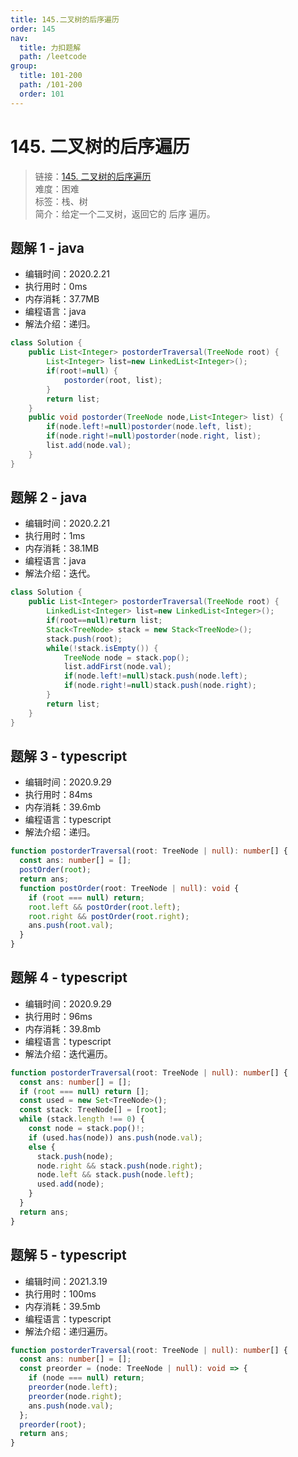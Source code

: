 ```yaml
---
title: 145.二叉树的后序遍历
order: 145
nav:
  title: 力扣题解
  path: /leetcode
group:
  title: 101-200
  path: /101-200
  order: 101
---
```


# 145. 二叉树的后序遍历

> 链接：[145. 二叉树的后序遍历](https://leetcode-cn.com/problems/binary-tree-postorder-traversal/)  
> 难度：困难  
> 标签：栈、树  
> 简介：给定一个二叉树，返回它的 后序 遍历。

## 题解 1 - java

- 编辑时间：2020.2.21
- 执行用时：0ms
- 内存消耗：37.7MB
- 编程语言：java
- 解法介绍：递归。

```java
class Solution {
    public List<Integer> postorderTraversal(TreeNode root) {
        List<Integer> list=new LinkedList<Integer>();
        if(root!=null) {
        	postorder(root, list);
        }
        return list;
    }
    public void postorder(TreeNode node,List<Integer> list) {
    	if(node.left!=null)postorder(node.left, list);
    	if(node.right!=null)postorder(node.right, list);
    	list.add(node.val);
    }
}
```

## 题解 2 - java

- 编辑时间：2020.2.21
- 执行用时：1ms
- 内存消耗：38.1MB
- 编程语言：java
- 解法介绍：迭代。

```java
class Solution {
    public List<Integer> postorderTraversal(TreeNode root) {
        LinkedList<Integer> list=new LinkedList<Integer>();
        if(root==null)return list;
        Stack<TreeNode> stack = new Stack<TreeNode>();
        stack.push(root);
        while(!stack.isEmpty()) {
        	TreeNode node = stack.pop();
        	list.addFirst(node.val);
        	if(node.left!=null)stack.push(node.left);
        	if(node.right!=null)stack.push(node.right);
        }
        return list;
    }
}
```

## 题解 3 - typescript

- 编辑时间：2020.9.29
- 执行用时：84ms
- 内存消耗：39.6mb
- 编程语言：typescript
- 解法介绍：递归。

```typescript
function postorderTraversal(root: TreeNode | null): number[] {
  const ans: number[] = [];
  postOrder(root);
  return ans;
  function postOrder(root: TreeNode | null): void {
    if (root === null) return;
    root.left && postOrder(root.left);
    root.right && postOrder(root.right);
    ans.push(root.val);
  }
}
```

## 题解 4 - typescript

- 编辑时间：2020.9.29
- 执行用时：96ms
- 内存消耗：39.8mb
- 编程语言：typescript
- 解法介绍：迭代遍历。

```typescript
function postorderTraversal(root: TreeNode | null): number[] {
  const ans: number[] = [];
  if (root === null) return [];
  const used = new Set<TreeNode>();
  const stack: TreeNode[] = [root];
  while (stack.length !== 0) {
    const node = stack.pop()!;
    if (used.has(node)) ans.push(node.val);
    else {
      stack.push(node);
      node.right && stack.push(node.right);
      node.left && stack.push(node.left);
      used.add(node);
    }
  }
  return ans;
}
```

## 题解 5 - typescript

- 编辑时间：2021.3.19
- 执行用时：100ms
- 内存消耗：39.5mb
- 编程语言：typescript
- 解法介绍：递归遍历。

```typescript
function postorderTraversal(root: TreeNode | null): number[] {
  const ans: number[] = [];
  const preorder = (node: TreeNode | null): void => {
    if (node === null) return;
    preorder(node.left);
    preorder(node.right);
    ans.push(node.val);
  };
  preorder(root);
  return ans;
}
```
